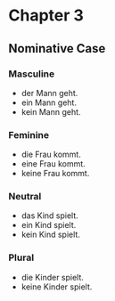 # Chapter 3

## Nominative Case

### Masculine

* der Mann geht.
* ein Mann geht.
* kein Mann geht.

### Feminine

* die Frau kommt.
* eine Frau kommt.
* keine Frau kommt.

### Neutral

* das Kind spielt.
* ein Kind spielt.
* kein Kind spielt.

### Plural

* die Kinder spielt.
* keine Kinder spielt.
